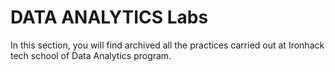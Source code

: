 # DATA ANALYTICS Labs

In this section, you will find archived all the practices carried out at Ironhack tech school of Data Analytics program.
